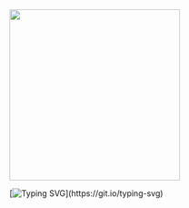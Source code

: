 <img src="https://i.pinimg.com/originals/b6/ea/0e/b6ea0e7792936be304459a4d7cd650c2.gif" width="300px">

[![Typing SVG](https://readme-typing-svg.herokuapp.com?font=Fira+Code&pause=1000&color=6672748B&random=false&width=335&lines=.+.+.+I'm+learnding!)](https://git.io/typing-svg)


<!---
Puffendorf/Puffendorf is a ✨ special ✨ repository because its `README.md` (this file) appears on your GitHub profile.
You can click the Preview link to take a look at your changes.
--->

